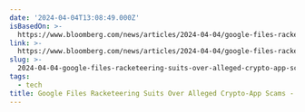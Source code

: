```yaml
---
date: '2024-04-04T13:08:49.000Z'
isBasedOn: >-
  https://www.bloomberg.com/news/articles/2024-04-04/google-files-racketeering-suits-over-alleged-crypto-app-scams
link: >-
  https://www.bloomberg.com/news/articles/2024-04-04/google-files-racketeering-suits-over-alleged-crypto-app-scams
slug: >-
  2024-04-04-google-files-racketeering-suits-over-alleged-crypto-app-scams-bloomberg
tags:
  - tech
title: Google Files Racketeering Suits Over Alleged Crypto-App Scams - Bloomberg
---
```



